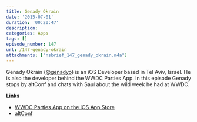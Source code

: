 ```yaml
---
title: Genady Okrain
date: '2015-07-01'
duration: '00:20:47'
description:
categories: Apps
tags: []
episode_number: 147
url: /147-genady-okrain
attachments: ["nsbrief_147_genady_okrain.m4a"]
---
```


Genady Okrain ([@genadyo](http://twitter.com/genadyo)) is an iOS Developer based in Tel Aviv, Israel. He is also the developer behind the WWDC Parties App. In this episode Genady stops by altConf and chats with Saul about the wild week he had at WWDC.


**Links**

* [WWDC Parties App on the iOS App Store](https://itunes.apple.com/us/app/parties-for-wwdc/id879924066?mt=8)
* [altConf](http://altConf.com)